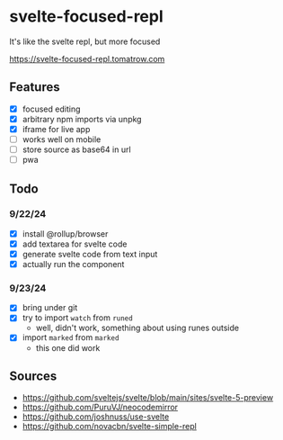 # svelte-focused-repl

It's like the svelte repl, but more focused

https://svelte-focused-repl.tomatrow.com

## Features

- [x] focused editing
- [x] arbitrary npm imports via unpkg
- [x] iframe for live app
- [ ] works well on mobile
- [ ] store source as base64 in url
- [ ] pwa

## Todo

### 9/22/24

- [x] install @rollup/browser
- [x] add textarea for svelte code
- [x] generate svelte code from text input
- [x] actually run the component

### 9/23/24

- [x] bring under git
- [x] try to import `watch` from `runed`
  - well, didn't work, something about using runes outside
- [x] import `marked` from `marked`
  - this one did work

## Sources

- https://github.com/sveltejs/svelte/blob/main/sites/svelte-5-preview
- https://github.com/PuruVJ/neocodemirror
- https://github.com/joshnuss/use-svelte
- https://github.com/novacbn/svelte-simple-repl
